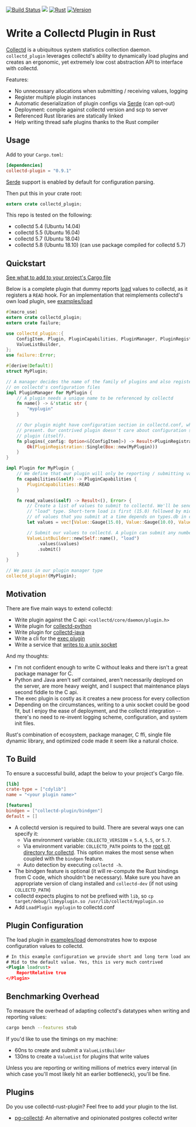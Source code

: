 [![Build Status](https://travis-ci.org/nickbabcock/collectd-rust-plugin.svg?branch=master)](https://travis-ci.org/nickbabcock/collectd-rust-plugin) [![](https://docs.rs/collectd-plugin/badge.svg)](https://docs.rs/collectd-plugin) [![Rust](https://img.shields.io/badge/rust-1.33%2B-blue.svg?maxAge=3600)](https://github.com/nickbabcock/collectd-rust-plugin) [![Version](https://img.shields.io/crates/v/collectd-plugin.svg?style=flat-square)](https://crates.io/crates/collectd-plugin)

# Write a Collectd Plugin in Rust

[Collectd](https://collectd.org/) is a ubiquitous system statistics collection daemon.
`collectd_plugin` leverages collectd's ability to dynamically load plugins and
creates an ergonomic, yet extremely low cost abstraction API to interface with
collectd.

Features:

- No unnecessary allocations when submitting / receiving values, logging
- Register multiple plugin instances
- Automatic deserialization of plugin configs via [Serde](https://github.com/serde-rs/serde) (can opt-out)
- Deployment: compile against collectd version and scp to server
- Referenced Rust libraries are statically linked
- Help writing thread safe plugins thanks to the Rust compiler

## Usage

Add to your `Cargo.toml`:

```toml
[dependencies]
collectd-plugin = "0.9.1"
```

[Serde](https://github.com/serde-rs/serde) support is enabled by default for configuration parsing.

Then put this in your crate root:

```rust
extern crate collectd_plugin;
```

This repo is tested on the following:

- collectd 5.4 (Ubuntu 14.04)
- collectd 5.5 (Ubuntu 16.04)
- collectd 5.7 (Ubuntu 18.04)
- collectd 5.8 (Ubuntu 18.10) (can use package compiled for collectd 5.7)

## Quickstart

[See what to add to your project's Cargo file](#to-build)

Below is a complete plugin that dummy reports [load](https://en.wikipedia.org/wiki/Load_(computing)) values to collectd, as it registers a `READ` hook. For an implementation that reimplements collectd's own load plugin, see [examples/load](https://github.com/nickbabcock/collectd-rust-plugin/tree/master/examples/load.rs)

```rust
#[macro_use]
extern crate collectd_plugin;
extern crate failure;

use collectd_plugin::{
    ConfigItem, Plugin, PluginCapabilities, PluginManager, PluginRegistration, Value,
    ValueListBuilder,
};
use failure::Error;

#[derive(Default)]
struct MyPlugin;

// A manager decides the name of the family of plugins and also registers one or more plugins based
// on collectd's configuration files
impl PluginManager for MyPlugin {
    // A plugin needs a unique name to be referenced by collectd
    fn name() -> &'static str {
        "myplugin"
    }

    // Our plugin might have configuration section in collectd.conf, which will be passed here if
    // present. Our contrived plugin doesn't care about configuration so it returns only a single
    // plugin (itself).
    fn plugins(_config: Option<&[ConfigItem]>) -> Result<PluginRegistration, Error> {
        Ok(PluginRegistration::Single(Box::new(MyPlugin)))
    }
}

impl Plugin for MyPlugin {
    // We define that our plugin will only be reporting / submitting values to writers
    fn capabilities(&self) -> PluginCapabilities {
        PluginCapabilities::READ
    }

    fn read_values(&self) -> Result<(), Error> {
        // Create a list of values to submit to collectd. We'll be sending in a vector representing the
        // "load" type. Short-term load is first (15.0) followed by mid-term and long-term. The number
        // of values that you submit at a time depends on types.db in collectd configurations
        let values = vec![Value::Gauge(15.0), Value::Gauge(10.0), Value::Gauge(12.0)];

        // Submit our values to collectd. A plugin can submit any number of times.
        ValueListBuilder::new(Self::name(), "load")
            .values(&values)
            .submit()
    }
}

// We pass in our plugin manager type
collectd_plugin!(MyPlugin);
```

## Motivation

There are five main ways to extend collectd:

- Write plugin against the C api: `<collectd/core/daemon/plugin.h>`
- Write plugin for [collectd-python](https://collectd.org/documentation/manpages/collectd-python.5.shtml)
- Write plugin for [collectd-java](https://collectd.org/wiki/index.php/Plugin:Java)
- Write a cli for the [exec plugin](https://collectd.org/documentation/manpages/collectd-exec.5.shtml)
- Write a service that [writes to a unix socket](https://collectd.org/wiki/index.php/Plugin:UnixSock)

And my thoughts:

- I'm not confident enough to write C without leaks and there isn't a great package manager for C.
- Python and Java aren't self contained, aren't necessarily deployed on the server, are more heavy weight, and I suspect that maintenance plays second fiddle to the C api.
- The exec plugin is costly as it creates a new process for every collection
- Depending on the circumstances, writing to a unix socket could be good fit, but I enjoy the ease of deployment, and the collectd integration -- there's no need to re-invent logging scheme, configuration, and system init files.

Rust's combination of ecosystem, package manager, C ffi, single file dynamic library, and optimized code made it seem like a natural choice.

## To Build

To ensure a successful build, adapt the below to your project's Cargo file.

```toml
[lib]
crate-type = ["cdylib"]
name = "<your plugin name>"

[features]
bindgen = ["collectd-plugin/bindgen"]
default = []
```

- A collectd version is required to build. There are several ways one can specify it:
  - Via environment variable: `COLLECTD_VERSION` = `5.4`, `5.5`, or `5.7`.
  - Via environment variable: `COLLECTD_PATH` points to the [root git directory for collectd](https://github.com/collectd/collectd). This option makes the most sense when coupled with the `bindgen` feature.
  - Auto detection by executing `collectd -h`.
- The bindgen feature is optional (it will re-compute the Rust bindings from C code, which shouldn't be necessary). Make sure you have an appropriate version of clang installed and `collectd-dev` (if not using `COLLECTD_PATH`)
- collectd expects plugins to not be prefixed with `lib`, so `cp target/debug/libmyplugin.so /usr/lib/collectd/myplugin.so`
- Add `LoadPlugin myplugin` to collectd.conf

## Plugin Configuration

The load plugin in
[examples/load](https://github.com/nickbabcock/collectd-rust-plugin/tree/master/examples/load.rs)
demonstrates how to expose configuration values to collectd.

```xml
# In this example configuration we provide short and long term load and leave
# Mid to the default value. Yes, this is very much contrived
<Plugin loadrust>
    ReportRelative true
</Plugin>
```

## Benchmarking Overhead

To measure the overhead of adapting collectd's datatypes when writing and reporting values:

```bash
cargo bench --features stub
```

If you'd like to use the timings on my machine:

- 60ns to create and submit a `ValueListBuilder`
- 130ns to create a `ValueList` for plugins that write values

Unless you are reporting or writing millions of metrics every interval (in which case you'll most likely hit an earlier bottleneck), you'll be fine.

## Plugins

Do you use collectd-rust-plugin? Feel free to add your plugin to the list.

- [pg-collectd](https://github.com/nickbabcock/pg-collectd): An alternative and opinionated postgres collectd writer
